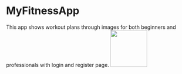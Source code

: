 # MyFitnessApp
This app shows workout plans through images for both beginners and professionals with login and register page.
<img src="Images/Screenshot_20220428_173910" width="100"/>
